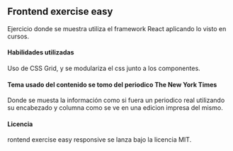 ## Frontend exercise easy

Ejercicio donde se muestra utiliza el framework React aplicando lo visto en cursos.

#### Habilidades utilizadas

Uso de CSS Grid, y se modulariza el css junto a los componentes.

#### Tema usado del contenido se tomo del periodico The New York Times

Donde se muesta la información como si fuera un periodico real utilizando su encabezado y columna como se ve en una edicion impresa del mismo.

#### Licencia

rontend exercise easy responsive se lanza bajo la licencia MIT.
